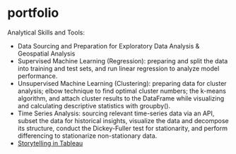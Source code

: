 # portfolio

Analytical Skills and Tools:

- Data Sourcing and Preparation for Exploratory Data Analysis & Geospatial Analysis
- Supervised Machine Learning (Regression): preparing and split the data into training and test sets, and run linear regression to analyze model performance.
- Unsupervised Machine Learning (Clustering): preparing data for cluster analysis; elbow technique to find optimal cluster numbers; the k-means algorithm, and attach cluster results to the DataFrame while visualizing and calculating descriptive statistics with groupby().
- Time Series Analysis: sourcing relevant time-series data via an API, subset the data for historical insights, visualize the data and decompose its structure, conduct the Dickey-Fuller test for stationarity, and perform differencing to stationarize non-stationary data.
- [Storytelling in Tableau](https://public.tableau.com/app/profile/marta.majer/viz/MentalHealthAnalysisMartaMajerFinalProjectCareerFoundry/MentalHealthAnalysis)
